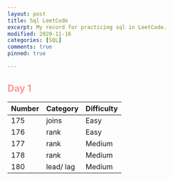 ```yaml
---
layout: post
title: Sql LeetCode
excerpt: My record for practicing sql in LeetCode.
modified: 2020-11-16
categories: [SQL]
comments: true
pinned: true

---
```

## <font color=FF9999>Day 1
<table>
    <thead>
        <tr>
            <th>Number</th>
            <th>Category </th>
            <th>Difficulty</th>
        </tr>
    </thead>
    <tbody>
        <tr>
            <td>175</td>
            <td>joins</td>
            <td>Easy</td>
        </tr>
        <tr>
            <td>176</td>
            <td>rank</td>
            <td>Easy</td>
        </tr>
        <tr>
            <td>177</td>
            <td>rank</td>
            <td>Medium </td>
        </tr>
        <tr>
            <td>178</td>
            <td>rank</td>
            <td>Medium</td>
        <tr>
            <td>180</td>
            <td>lead/ lag</td>
            <td>Medium</td>
        </tr>
    </tbody>
</table>